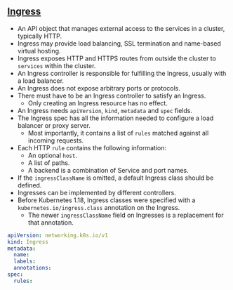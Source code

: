 ## [Ingress](https://kubernetes.io/docs/concepts/services-networking/ingress/)

- An API object that manages external access to the services in a cluster, typically HTTP.
- Ingress may provide load balancing, SSL termination and name-based virtual hosting.
- Ingress exposes HTTP and HTTPS routes from outside the cluster to `services` within the cluster.
- An Ingress controller is responsible for fulfilling the Ingress, usually with a load balancer.
- An Ingress does not expose arbitrary ports or protocols.
- There must have to be an Ingress controller to satisfy an Ingress.
    - Only creating an Ingress resource has no effect.
- An Ingress needs `apiVersion`, `kind`, `metadata` and `spec` fields.
- The Ingress spec has all the information needed to configure a load balancer or proxy server.
    - Most importantly, it contains a list of `rules` matched against all incoming requests.
- Each HTTP `rule` contains the following information:
    - An optional `host`.
    - A list of paths.
    - A backend is a combination of Service and port names.
- If the `ingressClassName` is omitted, a default Ingress class should be defined.
- Ingresses can be implemented by different controllers.
- Before Kubernetes 1.18, Ingress classes were specified with a `kubernetes.io/ingress.class` annotation on the Ingress.
    - The newer `ingressClassName` field on Ingresses is a replacement for that annotation.

```yaml
apiVersion: networking.k8s.io/v1
kind: Ingress
metadata:
  name:
  labels:
  annotations:
spec:
  rules:
```
